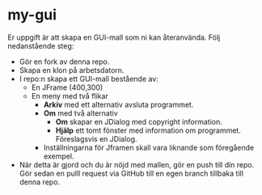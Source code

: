 my-gui
======

Er uppgift är att skapa en GUI-mall som ni kan återanvända. Följ nedanstående steg:

  - Gör en fork av denna repo.
  - Skapa en klon på arbetsdatorn.
  - I repo:n skapa ett GUI-mall bestående av:
    - En JFrame (400,300)
    - En meny med två flikar
      - **Arkiv** med ett alternativ avsluta programmet.
      - **Om** med två alternativ
        - **Om** skapar en JDialog med copyright information.
        - **Hjälp** ett tomt fönster med information om programmet. Föreslagsvis en JDialog.
      - Inställningarna för Jframen skall vara liknande som föregående exempel.
  - När detta är gjord och du är nöjd med mallen, gör en push till din repo. Gör sedan en pulll request via GitHub till en egen branch tillbaka till denna repo.

